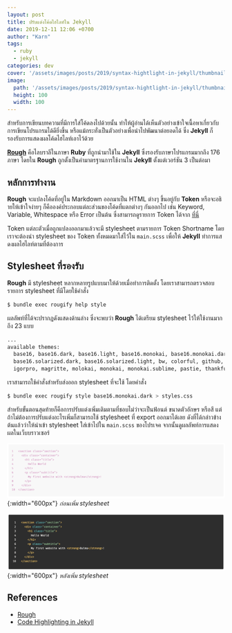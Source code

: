 ```yaml
---
layout: post
title: ปรับแต่งโค้ดไฮไลท์ใน Jekyll
date: 2019-12-11 12:06 +0700
author: "Karn"
tags:
  - ruby
  - jekyll
categories: dev
cover: '/assets/images/posts/2019/syntax-hightlight-in-jekyll/thumbnail.png'
image:
  path: '/assets/images/posts/2019/syntax-hightlight-in-jekyll/thumbnail.png'
  height: 100
  width: 100
---
```

สำหรับการเขียนบทความที่มีการใส่โค้ดลงไปด้วยนั้น ทำให้ผู้อ่านได้เห็นตัวอย่างเข้าใจเนื้อหาเกี่ยวกับการเขียนโปรแกรมได้ดียิ่งขึ้น หรือแม้กระทั่งเป็นตัวอย่างเพื่อนำไปพัฒนาต่อยอดได้ ซึ่ง **Jekyll** ก็รองรับการแสดงผลโค้ดไฮไลท์เอาไว้ด้วย <!--more-->

**[Rough](http://rouge.jneen.net)** คือไลบราลีในภาษา **Ruby** ที่ถูกนำมาใช้ใน **Jekyll** ซึ่งรองรับภาษาโปรแกรมมากถึง 176 ภาษา โดยใน **Rough** ถูกตั้งเป็นค่ามาตรฐานการใช้งานใน **Jekyll** ตั้งแต่เวอร์ชัน 3 เป็นต่อมา

## หลักการทำงาน
**Rough** จะแปลงโค้ดที่อยู่ใน Markdown ออกมาเป็น HTML ต่างๆ ขึ้นอยู่กับ **Token** หรือจะอธิายให้เข้าใจง่ายๆ ก็คือองค์ประกอบแต่ละส่วนของโค้ดที่แตกต่างๆ กันออกไป เช่น Keyword, Variable, Whitespace หรือ Error เป็นต้น ซึ่งสามารถดูรายการ Token ได้จาก [ที่นี่](https://github.com/rouge-ruby/rouge/wiki/List-of-tokens)

Token แต่ละตัวเมื่อถูกแปลงออกมาแล้วจะมี stylesheet ตามรายการ Token Shortname โดยเราจะต้องนำ stylesheet ของ Token ทั้งหมดมาใส่ไว้ใน `main.scss` เพื่อให้ **Jekyll** ทำการแสดงผลไฮไลท์ตามที่ต้องการ

## Stylesheet ที่รองรับ
**Rough** มี stylesheet หลากหลายรูปแบบมาให้ด้วยเมื่อทำการติดตั้ง โดยเราสามารถตรวจสอบรายการ stylesheet ที่มีโดยใช้คำสั่ง
```bash
$ bundle exec rougify help style
```

ผลลัพท์ที่ได้จะปรากฏดังแสดงด้านล่าง ซึ่งจะพบว่า **Rough** ได้เตรียม stylesheet ไว้ให้ใช้งานมากถึง 23 แบบ
```bash
...
available themes:
  base16, base16.dark, base16.light, base16.monokai, base16.monokai.dark, base16.monokai.light, base16.solarized,
  base16.solarized.dark, base16.solarized.light, bw, colorful, github, gruvbox, gruvbox.dark, gruvbox.light,
  igorpro, magritte, molokai, monokai, monokai.sublime, pastie, thankful_eyes, tulip
```
เราสามารถใช้คำสั่งสำหรับส่งออก stylesheet ที่จะใช้ โดยคำสั่ง
```bash
$ bundle exec rougify style base16.monokai.dark > styles.css
```

สำหรับขั้นตอนสุดท้ายก็คือการปรับแต่งเพิ่มเติมตามที่ชอบไม่ว่าจะเป็นฟ้อนต์ ขนาดตัวอักษร หรือสี แต่ถ้าไม่ต้องการปรับแต่งอะไรเพิ่มก็สามารถใช้ stylesheet ที่ export ออกมาได้เลย ดังที่ได้กล่าวข้างต้นแล้วว่าให้นำเข้า stylesheet ใส่เข้าไปใน `main.scss` ของโปรเจค จากนั้นดูผลลัพท์การแสดงผลในเว็บบราวเซอร์

![Before](/assets/images/posts/2019/syntax-hightlight-in-jekyll/before-add-stylesheet.png){:width="600px"}
*ก่อนเพิ่ม stylesheet*

![Before](/assets/images/posts/2019/syntax-hightlight-in-jekyll/after-add-stylesheet.png){:width="600px"}
*หลังเพิ่ม stylesheet*

## References
- [Rough](https://github.com/rouge-ruby/rouge)
- [Code Highlighting in Jekyll](https://jekyllrb.com/docs/liquid/tags/#code-snippet-highlighting)
